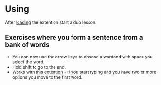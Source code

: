 # Using

After [loading](https://support.google.com/chrome/a/answer/2714278?hl=en#:~:text=Go%20to%20chrome%3A%2F%2Fextensions,the%20app%20or%20extension%20folder.) the extention start a duo lesson.

## Exercises where you form a sentence from a bank of words

- You can now use the arrow keys to choose a wordand with space you select the word.
- Hold shift to go to the end.
- Works with [this extention](https://chromewebstore.google.com/detail/extension-for-duolingo/imkilagmimmnfcicabegllpcfbjkhdci) - if you start typing and you have two or more options you move to the first word.
